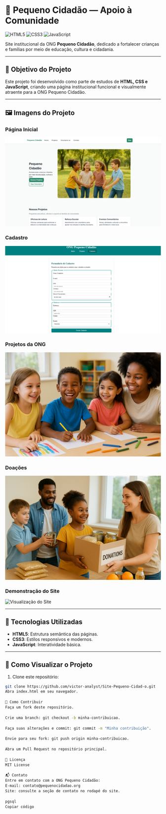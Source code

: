 # 🧒 Pequeno Cidadão — Apoio à Comunidade

![HTML5](https://img.shields.io/badge/HTML5-E34F26?style=for-the-badge&logo=html5&logoColor=white)
![CSS3](https://img.shields.io/badge/CSS3-1572B6?style=for-the-badge&logo=css3&logoColor=white)
![JavaScript](https://img.shields.io/badge/JavaScript-F7DF1E?style=for-the-badge&logo=javascript&logoColor=black)

Site institucional da ONG **Pequeno Cidadão**, dedicado a fortalecer crianças e famílias por meio de educação, cultura e cidadania.

---

## 📌 Objetivo do Projeto

Este projeto foi desenvolvido como parte de estudos de **HTML, CSS e JavaScript**, criando uma página institucional funcional e visualmente atraente para a ONG Pequeno Cidadão.

---

## 🖼️ Imagens do Projeto

### Página Inicial

![Página Inicial](images/siteindex.jpg)

### Cadastro

![Cadastro de Crianças](https://raw.githubusercontent.com/victor-analyst/Site-Pequeno-Cidad-o/main/images/cadastros.jpg)

### Projetos da ONG

![Projetos da ONG](https://raw.githubusercontent.com/victor-analyst/Site-Pequeno-Cidad-o/main/images/projetos.jpg)

### Doações

![Doações](https://raw.githubusercontent.com/victor-analyst/Site-Pequeno-Cidad-o/main/images/doacoes.jpg)

### Demonstração do Site

![Visualização do Site](https://raw.githubusercontent.com/victor-analyst/Site-Pequeno-Cidad-o/main/images/demo.gif)

---


## 🧰 Tecnologias Utilizadas

- **HTML5**: Estrutura semântica das páginas.  
- **CSS3**: Estilos responsivos e modernos.  
- **JavaScript**: Interatividade básica.

---

## 🚀 Como Visualizar o Projeto

1. Clone este repositório:

```bash
git clone https://github.com/victor-analyst/Site-Pequeno-Cidad-o.git
Abra index.html em seu navegador.

🤝 Como Contribuir
Faça um fork deste repositório.

Crie uma branch: git checkout -b minha-contribuicao.

Faça suas alterações e commit: git commit -m "Minha contribuição".

Envie para seu fork: git push origin minha-contribuicao.

Abra um Pull Request no repositório principal.

📄 Licença
MIT License

📬 Contato
Entre em contato com a ONG Pequeno Cidadão:
E-mail: contato@pequenocidadao.org
Site: consulte a seção de contato no rodapé do site.

pgsql
Copiar código

